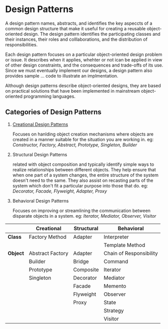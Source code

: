 # Design Patterns
A design pattern names, abstracts, and identifies the key aspeccts of a common design structure that make it useful for creating a reusable object-oriented design. The design pattern identifies the participating classes and their instances, their roles and colllaborations, and the distribution of responsibilities.

Each design pattern focuses on a particular object-oriented design problem or issue. It describes when it applies, whehter or not ican be applied in view of other design constraints, and the consequences and trade-offs of its use. Since we must eventually implement our designs, a design pattern also provides sample ... code to illustrate an implmentation.

Although design patterns describe object-oriented designs, they are based on practical solutions that have been implemented in mainstream object-oriented programming languages.

## Categories of Design Patterns

1. [Creational Design Patterns](content/creational.md)

    Focuses on hanlding object creation mechanisms where objects are created in a manner suitable for the situation you are working in. eg: _Constructor, Factory, Abstract, Prototype, Singleton, Builder_

3. Structural Design Patterns

    related with object composition and typically identify simple ways to realize relationships between different objects. They help ensure that when one part of a system changes, the entire structure of the system doesn't need to the same. They also assist on recasting parts of the system which don't fit a particular purpose into those that do. eg: _Decorator, Facade, Flyweight, Adapter, Proxy_

5. Behavioral Design Patterns

    Focuses on improving or streamlining the communication between disparate objects in a system. eg: _Iterator, Mediator, Observer, Visitor_

|            | Creational       | Structural | Behavioral              |
| ---------- | ---------------- | ---------- | ----------------------- |
| **Class**  | Factory Method   | Adapter    | Interpreter             |
|            |                  |            | Template Method         |
| **Object** | Abstract Factory | Adapter    | Chain of Responsibility |
|            | Builder          | Bridge     | Command                 |
|            | Prototype        | Composite  | Iterator                |
|            | Singleton        | Decorator  | Mediator                |
|            |                  | Facade     | Memento                 |
|            |                  | Flyweight  | Observer                |
|            |                  | Proxy      | State                   |
|            |                  |            | Strategy                |
|            |                  |            | Visitor                 |

